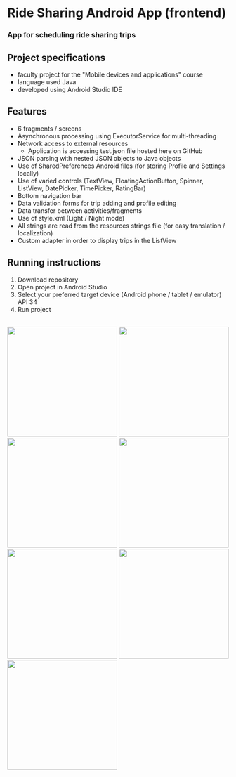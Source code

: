 # Ride Sharing Android App (frontend)
### App for scheduling ride sharing trips
## Project specifications
- faculty project for the "Mobile devices and applications" course
- language used Java
- developed using Android Studio IDE

## Features
- 6 fragments / screens
- Asynchronous processing using ExecutorService for multi-threading
- Network access to external resources
    - Application is accessing test.json file hosted here on GitHub
- JSON parsing with nested JSON objects to Java objects
- Use of SharedPreferences Android files (for storing Profile and Settings locally)
- Use of varied controls (TextView, FloatingActionButton, Spinner, ListView, DatePicker, TimePicker, RatingBar)
- Bottom navigation bar
- Data validation forms for trip adding and profile editing
- Data transfer between activities/fragments
- Use of style.xml (Light / Night mode)
- All strings are read from the resources strings file (for easy translation / localization)
- Custom adapter in order to display trips in the ListView

## Running instructions
1. Download repository
2. Open project in Android Studio
3. Select your preferred target device (Android phone / tablet / emulator) API 34
4. Run project

<br>
<img width="250" src="https://github.com/vladcomarlau/rideSharingAndroidApp_mock-up/assets/102293760/e04ebd0b-0480-439f-b7a0-5fbaa38c8abe">
<img width="250" src="https://github.com/vladcomarlau/rideSharingAndroidApp_mock-up/assets/102293760/e0c3bac9-8a02-440a-a1e7-fc02dced154e">
<img width="250" src="https://github.com/vladcomarlau/rideSharingAndroidApp_mock-up/assets/102293760/726dcac6-67e1-4521-b356-5aa1a0aa451c">
<img width="250" src="https://github.com/vladcomarlau/rideSharingAndroidApp_mock-up/assets/102293760/ee0de4c4-bb7c-4783-a5ba-51b7eee0130e">
<img width="250" src="https://github.com/vladcomarlau/rideSharingAndroidApp_mock-up/assets/102293760/f184b9fb-b09d-4ab4-88e7-346cd57d828d">
<img width="250" src="https://github.com/vladcomarlau/rideSharingAndroidApp_mock-up/assets/102293760/938ce10a-21dc-4a16-b0af-651817e78052">
<img width="250" src="https://github.com/vladcomarlau/rideSharingAndroidApp_mock-up/assets/102293760/3efea8cb-85e1-452b-9779-53f0ee574104">

